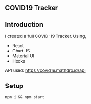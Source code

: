 ## COVID19 Tracker

## Introduction
I created a full COVID-19 Tracker.
Using, 
	<ul>
		<li>React</li>
		<li>Chart JS</li>
		<li>Material UI</li>
		<li>Hooks</li>
	</ul>

API used: https://covid19.mathdro.id/api

## Setup

```
npm i && npm start
```
